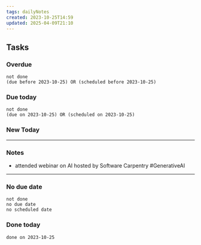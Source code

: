 ```yaml
---
tags: dailyNotes
created: 2023-10-25T14:59
updated: 2025-04-09T21:10
---
```

## Tasks
### Overdue
```tasks
not done
(due before 2023-10-25) OR (scheduled before 2023-10-25)
```

### Due today
```tasks
not done
(due on 2023-10-25) OR (scheduled on 2023-10-25)
```

### New Today

----
### Notes
- attended webinar on AI hosted by Software Carpentry #GenerativeAI 
----
### No due date
```tasks
not done
no due date
no scheduled date
```

### Done today
```tasks
done on 2023-10-25
```

